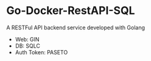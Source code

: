 # Go-Docker-RestAPI-SQL

A RESTFul API backend service developed with Golang
- Web: GIN
- DB: SQLC
- Auth Token: PASETO
